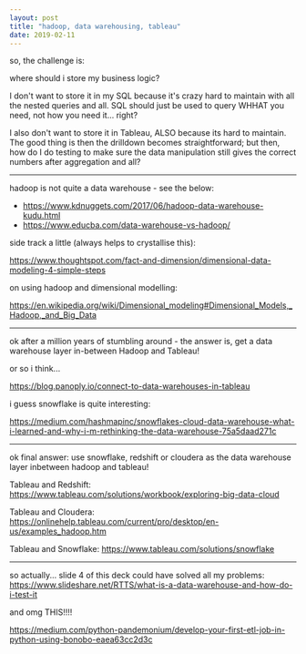 ```yaml
---
layout: post
title: "hadoop, data warehousing, tableau"
date: 2019-02-11
---
```


so, the challenge is:

where should i store my business logic? 

I don't want to store it in my SQL because it's crazy hard to maintain with all the nested queries and all. 
SQL should just be used to query WHHAT you need, not how you need it... right?

I also don't want to store it in Tableau, ALSO because its hard to maintain. The good thing is then the drilldown becomes straightforward; but then, how do I do testing to make sure the data manipulation still gives the correct numbers after aggregation and all?

---

hadoop is not quite a data warehouse - see the below: 
- https://www.kdnuggets.com/2017/06/hadoop-data-warehouse-kudu.html
- https://www.educba.com/data-warehouse-vs-hadoop/


side track a little (always helps to crystallise this):

https://www.thoughtspot.com/fact-and-dimension/dimensional-data-modeling-4-simple-steps


on using hadoop and dimensional modelling:

https://en.wikipedia.org/wiki/Dimensional_modeling#Dimensional_Models,_Hadoop,_and_Big_Data


---

ok after a million years of stumbling around - the answer is, get a data warehouse layer in-between Hadoop and Tableau!

or so i think...

https://blog.panoply.io/connect-to-data-warehouses-in-tableau

i guess snowflake is quite interesting:

https://medium.com/hashmapinc/snowflakes-cloud-data-warehouse-what-i-learned-and-why-i-m-rethinking-the-data-warehouse-75a5daad271c

---

ok final answer: use snowflake, redshift or cloudera as the data warehouse layer inbetween hadoop and tableau!

Tableau and Redshift: https://www.tableau.com/solutions/workbook/exploring-big-data-cloud

Tableau and Cloudera: https://onlinehelp.tableau.com/current/pro/desktop/en-us/examples_hadoop.htm

Tableau and Snowflake: https://www.tableau.com/solutions/snowflake

---

so actually... slide 4 of this deck could have solved all my problems: https://www.slideshare.net/RTTS/what-is-a-data-warehouse-and-how-do-i-test-it


and omg THIS!!!!

https://medium.com/python-pandemonium/develop-your-first-etl-job-in-python-using-bonobo-eaea63cc2d3c
